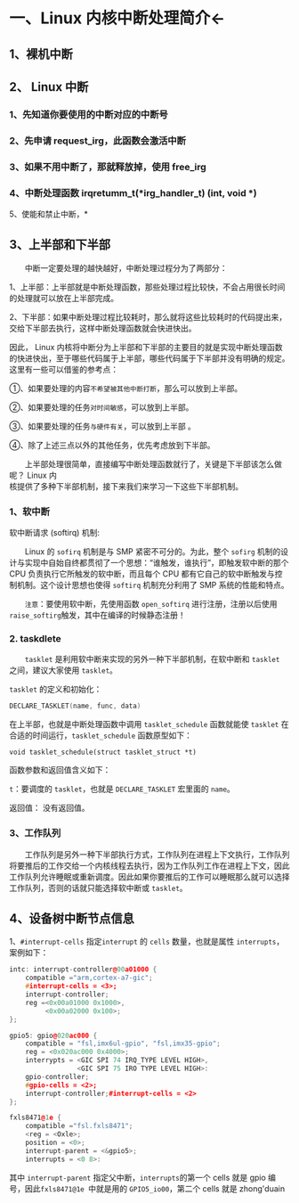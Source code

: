 # 一、Linux 内核中断处理简介←

## 1、裸机中断


## 2、 Linux 中断

### 1、先知道你要使用的中断对应的中断号

### 2、先申请 request_irg，此函数会激活中断

### 3、如果不用中断了，那就释放掉，使用 free_irg

### 4、中断处理函数 irqretumm_t(*irg_handler_t) (int, void *)

5、使能和禁止中断，*

## 3、上半部和下半部

&emsp;&emsp;中断一定要处理的越快越好，中断处理过程分为了两部分： 
 
1、上半部：上半部就是中断处理函数，那些处理过程比较快，不会占用很长时间的处理就可以放在上半部完成。  

2、下半部：如果中断处理过程比较耗时，那么就将这些比较耗时的代码提出来，交给下半部去执行，这样中断处理函数就会快进快出。  

因此， Linux 内核将中断分为上半部和下半部的主要目的就是实现中断处理函数的快进快出，至于哪些代码属于上半部，哪些代码属于下半部并没有明确的规定。这里有一些可以借鉴的参考点：

①、如果要处理的内容`不希望被其他中断打断`，那么可以放到上半部。

②、如果要处理的任务`对时间敏感`，可以放到上半部。 

③、如果要处理的任务`与硬件有关`，可以放到上半部  。 

④、除了上述三点以外的其他任务，优先考虑放到下半部。 

&emsp;&emsp;上半部处理很简单，直接编写中断处理函数就行了，关键是下半部该怎么做呢？ Linux 内  
核提供了多种下半部机制，接下来我们来学习一下这些下半部机制。

### 1、软中断

软中断请求 (softirq) 机制:

&emsp;&emsp;Linux 的 `sofirq` 机制是与 SMP 紧密不可分的。为此，整个 `sofirg` 机制的设计与实现中自始自终都贯彻了一个思想：“谁触发，谁执行”，即触发软中断的那个 CPU 负责执行它所触发的软中断，而且每个 CPU 都有它自己的软中断触发与控制机制。这个设计思想也使得 `softirq` 机制充分利用了 SMP 系统的性能和特点。

&emsp;&emsp;`注意`：要使用软中断，先使用函数 `open_softirq` 进行注册，注册以后使用`raise_softirg`触发，其中在编译的时候静态注册！

### 2. taskdlete
&emsp;&emsp;`tasklet` 是利用软中断来实现的另外一种下半部机制，在软中断和 `tasklet` 之间，建议大家使用 `tasklet`。

`tasklet` 的定义和初始化：
```cpp
DECLARE_TASKLET(name, func, data)
```
在上半部，也就是中断处理函数中调用 `tasklet_schedule` 函数就能使 `tasklet` 在合适的时间运行，`tasklet_schedule` 函数原型如下：

```void tasklet_schedule(struct tasklet_struct *t)  ```

函数参数和返回值含义如下：  

`t`：要调度的 `tasklet`，也就是 `DECLARE_TASKLET` 宏里面的 `name`。  

返回值： 没有返回值。

### 3、工作队列
&emsp;&emsp;工作队列是另外一种下半部执行方式，工作队列在进程上下文执行，工作队列将要推后的工作交给一个内核线程去执行，因为工作队列工作在进程上下文，因此工作队列允许睡眠或重新调度。因此如果你要推后的工作可以睡眠那么就可以选择工作队列，否则的话就只能选择软中断或 `tasklet`。

## 4、设备树中断节点信息

1、`#interrupt-cells` 指定`interrupt` 的 `cells` 数量，也就是属性 `interrupts`，案例如下：
```cpp
intc: interrupt-controller@00a01000 {
	compatible ="arm,cortex-a7-gic";
	#interrupt-cells = <3>;
	interrupt-controller;
	reg =<0x00a01000 0x1000>,
		 <0x00a02000 0x100>;
};
```
```cpp
gpio5: gpio@020ac000 {
	compatible = "fsl,imx6ul-gpio", "fsl,imx35-gpio";
	reg = <0x020ac000 0x4000>;
	interrypts = <GIC SPI 74 IRQ_TYPE LEVEL HIGH>,
				 <GIC SPI 75 IRO TYPE LEVEL HIGH>:
	gpio-controller;
	#gpio-cells = <2>;
	interrupt-controller;#interrupt-cells = <2>
};
```
```cpp
fxls8471@1e {
	compatible ="fsl.fxls8471";
	<reg = <Oxle>;
	position = <0>;
	interrupt-parent = <&gpio5>;
	interrupts = <0 8>:

```
其中 `interrupt-parent` 指定父中断，`interrupts`的第一个 cells 就是 gpio 编号，因此`fxls8471@1e `中就是用的 `GPIO5_io00`，第二个 cells 就是 zhong'duain
<!--stackedit_data:
eyJoaXN0b3J5IjpbLTIxODI4MTM1NywtMTI4NzUwODcyMiwtNj
A3MjkwMTY0LDQ0NzI1MTkxMiwtMTU0MTAwMTA3OCwtMTMyNjgw
NDM3Ml19
-->